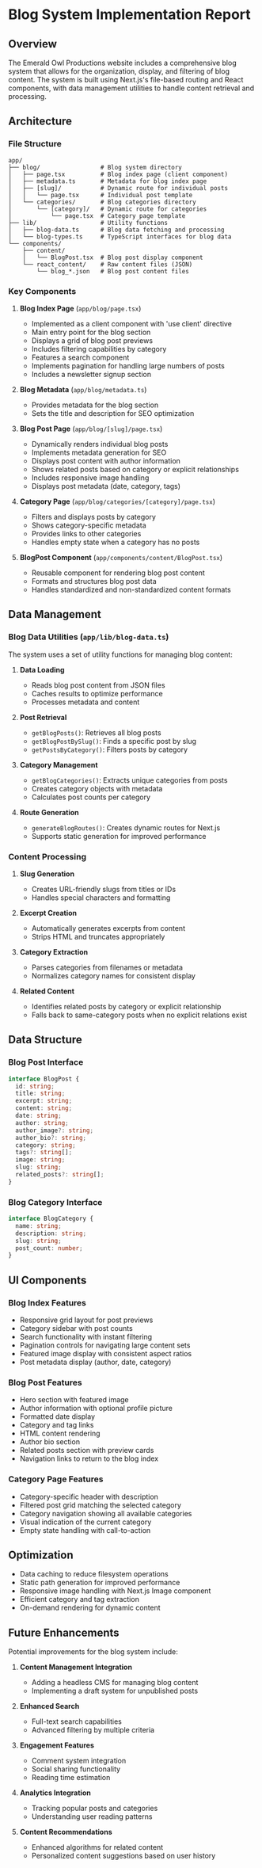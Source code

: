 # Blog System Implementation Report

## Overview

The Emerald Owl Productions website includes a comprehensive blog system that allows for the organization, display, and filtering of blog content. The system is built using Next.js's file-based routing and React components, with data management utilities to handle content retrieval and processing.

## Architecture

### File Structure

```
app/
├── blog/                 # Blog system directory
│   ├── page.tsx          # Blog index page (client component)
│   ├── metadata.ts       # Metadata for blog index page
│   ├── [slug]/           # Dynamic route for individual posts
│   │   └── page.tsx      # Individual post template
│   └── categories/       # Blog categories directory
│       └── [category]/   # Dynamic route for categories
│           └── page.tsx  # Category page template
├── lib/                  # Utility functions
│   ├── blog-data.ts      # Blog data fetching and processing
│   └── blog-types.ts     # TypeScript interfaces for blog data
└── components/
    ├── content/
    │   └── BlogPost.tsx  # Blog post display component
    └── react_content/    # Raw content files (JSON)
        └── blog_*.json   # Blog post content files
```

### Key Components

1. **Blog Index Page** (`app/blog/page.tsx`)
   - Implemented as a client component with 'use client' directive
   - Main entry point for the blog section
   - Displays a grid of blog post previews
   - Includes filtering capabilities by category
   - Features a search component
   - Implements pagination for handling large numbers of posts
   - Includes a newsletter signup section

2. **Blog Metadata** (`app/blog/metadata.ts`)
   - Provides metadata for the blog section
   - Sets the title and description for SEO optimization

3. **Blog Post Page** (`app/blog/[slug]/page.tsx`)
   - Dynamically renders individual blog posts
   - Implements metadata generation for SEO
   - Displays post content with author information
   - Shows related posts based on category or explicit relationships
   - Includes responsive image handling
   - Displays post metadata (date, category, tags)

4. **Category Page** (`app/blog/categories/[category]/page.tsx`)
   - Filters and displays posts by category
   - Shows category-specific metadata
   - Provides links to other categories
   - Handles empty state when a category has no posts

5. **BlogPost Component** (`app/components/content/BlogPost.tsx`)
   - Reusable component for rendering blog post content
   - Formats and structures blog post data
   - Handles standardized and non-standardized content formats

## Data Management

### Blog Data Utilities (`app/lib/blog-data.ts`)

The system uses a set of utility functions for managing blog content:

1. **Data Loading**
   - Reads blog post content from JSON files
   - Caches results to optimize performance
   - Processes metadata and content

2. **Post Retrieval**
   - `getBlogPosts()`: Retrieves all blog posts
   - `getBlogPostBySlug()`: Finds a specific post by slug
   - `getPostsByCategory()`: Filters posts by category

3. **Category Management**
   - `getBlogCategories()`: Extracts unique categories from posts
   - Creates category objects with metadata
   - Calculates post counts per category

4. **Route Generation**
   - `generateBlogRoutes()`: Creates dynamic routes for Next.js
   - Supports static generation for improved performance

### Content Processing

1. **Slug Generation**
   - Creates URL-friendly slugs from titles or IDs
   - Handles special characters and formatting

2. **Excerpt Creation**
   - Automatically generates excerpts from content
   - Strips HTML and truncates appropriately

3. **Category Extraction**
   - Parses categories from filenames or metadata
   - Normalizes category names for consistent display

4. **Related Content**
   - Identifies related posts by category or explicit relationship
   - Falls back to same-category posts when no explicit relations exist

## Data Structure

### Blog Post Interface

```typescript
interface BlogPost {
  id: string;
  title: string;
  excerpt: string;
  content: string;
  date: string;
  author: string;
  author_image?: string;
  author_bio?: string;
  category: string;
  tags?: string[];
  image: string;
  slug: string;
  related_posts?: string[];
}
```

### Blog Category Interface

```typescript
interface BlogCategory {
  name: string;
  description: string;
  slug: string;
  post_count: number;
}
```

## UI Components

### Blog Index Features

- Responsive grid layout for post previews
- Category sidebar with post counts
- Search functionality with instant filtering
- Pagination controls for navigating large content sets
- Featured image display with consistent aspect ratios
- Post metadata display (author, date, category)

### Blog Post Features

- Hero section with featured image
- Author information with optional profile picture
- Formatted date display
- Category and tag links
- HTML content rendering
- Author bio section
- Related posts section with preview cards
- Navigation links to return to the blog index

### Category Page Features

- Category-specific header with description
- Filtered post grid matching the selected category
- Category navigation showing all available categories
- Visual indication of the current category
- Empty state handling with call-to-action

## Optimization

- Data caching to reduce filesystem operations
- Static path generation for improved performance
- Responsive image handling with Next.js Image component
- Efficient category and tag extraction
- On-demand rendering for dynamic content

## Future Enhancements

Potential improvements for the blog system include:

1. **Content Management Integration**
   - Adding a headless CMS for managing blog content
   - Implementing a draft system for unpublished posts

2. **Enhanced Search**
   - Full-text search capabilities
   - Advanced filtering by multiple criteria

3. **Engagement Features**
   - Comment system integration
   - Social sharing functionality
   - Reading time estimation

4. **Analytics Integration**
   - Tracking popular posts and categories
   - Understanding user reading patterns

5. **Content Recommendations**
   - Enhanced algorithms for related content
   - Personalized content suggestions based on user history 